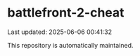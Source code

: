 # battlefront-2-cheat

Last updated: 2025-06-06 00:41:32

This repository is automatically maintained.
